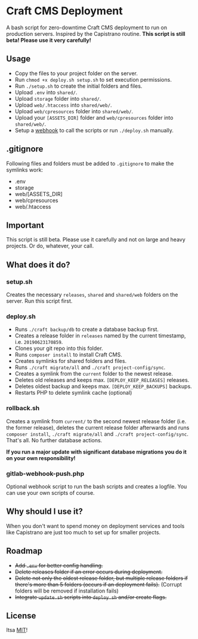 # Craft CMS Deployment

A bash script for zero-downtime Craft CMS deployment to run on production servers. Inspired by the  Capistrano routine. **This script is still beta! Please use it very carefully!**

## Usage

- Copy the files to your project folder on the server.
- Run `chmod +x deploy.sh setup.sh` to set execution permissions.
- Run `./setup.sh` to create the initial folders and files.
- Upload `.env` into `shared/`.
- Upload `storage` folder into `shared/`.
- Upload `web/.htaccess` into `shared/web/`.
- Upload `web/cpresources` folder into `shared/web/`.
- Upload your `[ASSETS_DIR]` folder and `web/cpresources` folder into `shared/web/`.
- Setup a [webhook](https://docs.gitlab.com/ee/user/project/integrations/webhooks.html) to call the scripts or run `./deploy.sh` manually.

## .gitignore

Following files and folders must be added to `.gitignore` to make the symlinks work:

- .env
- storage
- web/[ASSETS_DIR]
- web/cpresources
- web/.htaccess

## Important

This script is still beta. Please use it carefully and not on large and heavy projects. Or do, whatever, your call.

## What does it do?

### setup.sh

Creates the necessary `releases`, `shared` and `shared/web` folders on the server. Run this script first.

### deploy.sh

- Runs `./craft backup/db` to create a database backup first.
- Creates a release folder in `releases` named by the current timestamp, i.e. `20190623170859`.
- Clones your git repo into this folder.
- Runs `composer install` to install Craft CMS.
- Creates symlinks for shared folders and files.
- Runs `./craft migrate/all` and `./craft project-config/sync`.
- Creates a symlink from the `current` folder to the newest release.
- Deletes old releases and keeps max. `[DEPLOY_KEEP_RELEASES]` releases.
- Deletes oldest backup and keeps max. `[DEPLOY_KEEP_BACKUPS]` backups.
- Restarts PHP to delete symlink cache (optional)

### rollback.sh

Creates a symlink from `current/` to the second newest release folder (i.e. the former release), deletes the current release folder afterwards and runs `composer install`, `./craft migrate/all` and `./craft project-config/sync`. That's all. No further database actions.

**If you run a major update with significant database migrations you do it on your own responsibility!**

### gitlab-webhook-push.php

Optional webhook script to run the bash scripts and creates a logfile. You can use your own scripts of course.

## Why should I use it?

When you don't want to spend money on deployment services and tools like Capistrano are just too much to set up for smaller projects.

## Roadmap

- ~~Add `.env` for better config handling.~~
- ~~Delete releases folder if an error occurs during deployment.~~
- ~~Delete not only the oldest release folder, but multiple release folders if there's more than 5 folders (occurs if an deployment fails).~~ (Corrupt folders will be removed if installation fails)
- ~~Integrate `update.sh` scripts into `deploy.sh` and/or create flags.~~

## License

Itsa [MIT](LICENSE.md)!
